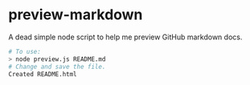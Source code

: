 preview-markdown
================

A dead simple node script to help me preview GitHub markdown docs.

```bash
# To use:
> node preview.js README.md
# Change and save the file.
Created README.html
```
